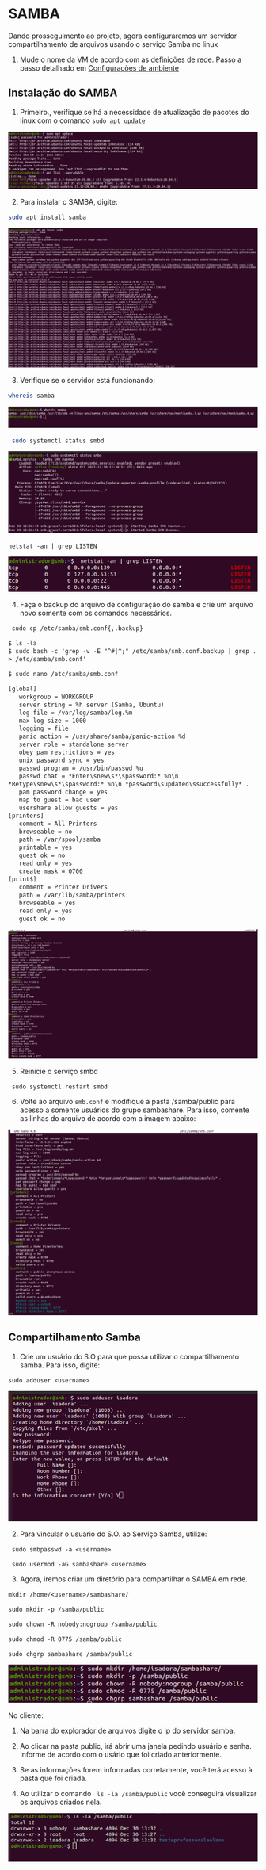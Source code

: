 # SAMBA

Dando prosseguimento ao projeto, agora configuraremos um servidor compartilhamento de arquivos usando o serviço Samba no linux



1. Mude o nome da VM de acordo com as [definições de rede](https://github.com/ibmcf/Projeto-final-SRED2022/blob/main/Projeto/Rede.md). Passo a passo detalhado em [Configurações de ambiente](https://github.com/ibmcf/Projeto-final-SRED2022/blob/main/Projeto/Configuração-ambiente.md)

## Instalação do SAMBA
1.  Primeiro., verifique se há a necessidade de atualização de pacotes do linux com o comando ```sudo apt update```

![image](https://github.com/ibmcf/Projeto-final-SRED2022/blob/main/Imagens/SAMBA/update.png)

2. Para instalar o SAMBA, digite:

```bash
sudo apt install samba
```

![Image](https://github.com/ibmcf/Projeto-final-SRED2022/blob/main/Imagens/SAMBA/Instala%C3%A7%C3%A3o-samba.png)

3. Verifique se o servidor está funcionando:

```bash
whereis samba
```

![whereis samba](https://github.com/ibmcf/Projeto-final-SRED2022/blob/main/Imagens/SAMBA/whereis-samba.png)

```bash
 sudo systemctl status smbd
```
![status smbd](https://github.com/ibmcf/Projeto-final-SRED2022/blob/main/Imagens/SAMBA/status-smbd.png)

```
netstat -an | grep LISTEN
```

![status smb](https://github.com/ibmcf/Projeto-final-SRED2022/blob/main/Imagens/SAMBA/netstat.png)

4. Faça o backup do arquivo de configuração do samba e crie um arquivo novo somente com os comandos necessários.

```
 sudo cp /etc/samba/smb.conf{,.backup}
```

```
$ ls -la
$ sudo bash -c 'grep -v -E "^#|^;" /etc/samba/smb.conf.backup | grep . > /etc/samba/smb.conf'
```

````
$ sudo nano /etc/samba/smb.conf
````

````
[global]
   workgroup = WORKGROUP
   server string = %h server (Samba, Ubuntu)
   log file = /var/log/samba/log.%m
   max log size = 1000
   logging = file
   panic action = /usr/share/samba/panic-action %d
   server role = standalone server
   obey pam restrictions = yes
   unix password sync = yes
   passwd program = /usr/bin/passwd %u
   passwd chat = *Enter\snew\s*\spassword:* %n\n *Retype\snew\s*\spassword:* %n\n *password\supdated\ssuccessfully* .
   pam password change = yes
   map to guest = bad user
   usershare allow guests = yes
[printers]
   comment = All Printers
   browseable = no
   path = /var/spool/samba
   printable = yes
   guest ok = no
   read only = yes
   create mask = 0700
[print$]
   comment = Printer Drivers
   path = /var/lib/samba/printers
   browseable = yes
   read only = yes
   guest ok = no
````
![smb.conf](https://github.com/ibmcf/Projeto-final-SRED2022/blob/main/Imagens/SAMBA/smb-conf.png)

5. Reinicie o serviço smbd

````
 sudo systemctl restart smbd
````

6. Volte ao arquivo ```smb.conf``` e modifique a pasta /samba/public para acesso a somente usuários do grupo sambashare. Para isso, comente as linhas do arquivo de acordo com a imagem abaixo:

![smb.conf](https://github.com/ibmcf/Projeto-final-SRED2022/blob/main/Imagens/SAMBA/smb-conf-2%20.png)

## Compartilhamento Samba


1. Crie um usuário do S.O para que possa utilizar o compartilhamento samba. Para isso, digite:

```` 
sudo adduser <username>
````
![adduser](https://github.com/ibmcf/Projeto-final-SRED2022/blob/main/Imagens/SAMBA/adduser.png)


2. Para vincular o usuário do S.O. ao Serviço Samba, utilize:

````
 sudo smbpasswd -a <username>
````
````
 sudo usermod -aG sambashare <username>
````

3. Agora, iremos criar um diretório para compartilhar o SAMBA em rede.

````
mkdir /home/<username>/sambashare/
````

````
sudo mkdir -p /samba/public
````

````
sudo chown -R nobody:nogroup /samba/public
````

````
sudo chmod -R 0775 /samba/public
````

````
sudo chgrp sambashare /samba/public
````

![Diretório](https://github.com/ibmcf/Projeto-final-SRED2022/blob/main/Imagens/SAMBA/diretorio-samba.png)

No cliente:

1. Na barra do explorador de arquivos digite o ip do servidor samba.

2. Ao clicar na pasta public, irá abrir uma janela pedindo usuário e senha. Informe de acordo com o usário que foi criado anteriormente.

3. Se as informações forem informadas corretamente, você terá acesso à pasta que foi criada.

4. Ao utilizar o comando ``` ls -la /samba/public``` você conseguirá visualizar os arquivos criados nela.

![](https://github.com/ibmcf/Projeto-final-SRED2022/blob/main/Imagens/SAMBA/pasta.png)
